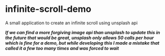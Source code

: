 # infinite-scroll-demo
A small application to create an infinite scroll using unsplash api

***If we can find a more forgiving image api than unsplash to update this in the future that would be great, unsplash only allows 50 calls per hour which is fine for a demo, but while developing this I made a mistake that called it a few too many times and was forced to wait***
